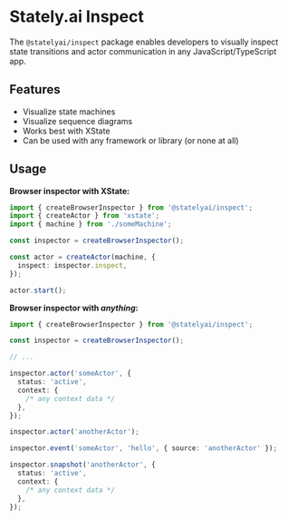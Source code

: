 # Stately.ai Inspect

The `@statelyai/inspect` package enables developers to visually inspect state transitions and actor communication in any JavaScript/TypeScript app.

## Features

- Visualize state machines
- Visualize sequence diagrams
- Works best with XState
- Can be used with any framework or library (or none at all)

## Usage

**Browser inspector with XState:**

```ts
import { createBrowserInspector } from '@statelyai/inspect';
import { createActor } from 'xstate';
import { machine } from './someMachine';

const inspector = createBrowserInspector();

const actor = createActor(machine, {
  inspect: inspector.inspect,
});

actor.start();
```

**Browser inspector with _anything_:**

```ts
import { createBrowserInspector } from '@statelyai/inspect';

const inspector = createBrowserInspector();

// ...

inspector.actor('someActor', {
  status: 'active',
  context: {
    /* any context data */
  },
});

inspector.actor('anotherActor');

inspector.event('someActor', 'hello', { source: 'anotherActor' });

inspector.snapshot('anotherActor', {
  status: 'active',
  context: {
    /* any context data */
  },
});
```
